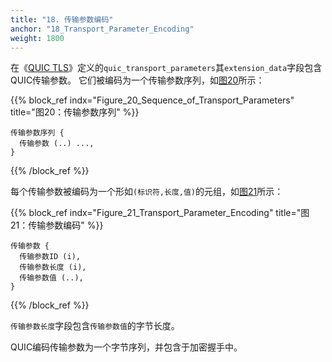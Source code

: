 ```yaml
---
title: "18. 传输参数编码"
anchor: "18_Transport_Parameter_Encoding"
weight: 1800
---
```


在《[QUIC TLS]()》定义的`quic_transport_parameters`其`extension_data`字段包含QUIC传输参数。
它们被编码为一个传输参数序列，如[图20](#Figure_20_Sequence_of_Transport_Parameters)所示：

{{% block_ref
    indx="Figure_20_Sequence_of_Transport_Parameters"
    title="图20：传输参数序列" %}}

```
传输参数序列 {
  传输参数 (..) ...,
}
```

{{% /block_ref %}}

每个传输参数被编码为一个形如`(标识符,长度,值)`的元组，如[图21](#Figure_21_Transport_Parameter_Encoding)所示：

{{% block_ref
    indx="Figure_21_Transport_Parameter_Encoding"
    title="图21：传输参数编码" %}}

```
传输参数 {
  传输参数ID (i),
  传输参数长度 (i),
  传输参数值 (..),
}
```

{{% /block_ref %}}

`传输参数长度`字段包含`传输参数值`的字节长度。

QUIC编码传输参数为一个字节序列，并包含于加密握手中。
